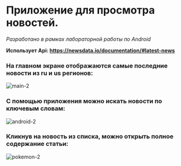 # Приложение для просмотра новостей.

*Разработано в рамках лабораторной работы по Android*

**Использует Api: https://newsdata.io/documentation/#latest-news**

### На главном экране отображаются самые последние новости из ru и us регионов:
![main-2](https://github.com/kryakobess/NewsAndroidApp/assets/96997917/7307b5c3-6c51-45e8-864c-292692a8fd4f)


### С помощью приложения можно искать новости по ключевым словам:
![android-2](https://github.com/kryakobess/NewsAndroidApp/assets/96997917/aa822d5c-e2da-4831-a556-a72af3aeb8e2)


### Кликнув на новость из списка, можно открыть полное содержание статьи:
![pokemon-2](https://github.com/kryakobess/NewsAndroidApp/assets/96997917/ec58628e-2bbb-4839-a781-7a328dd19cc4)

